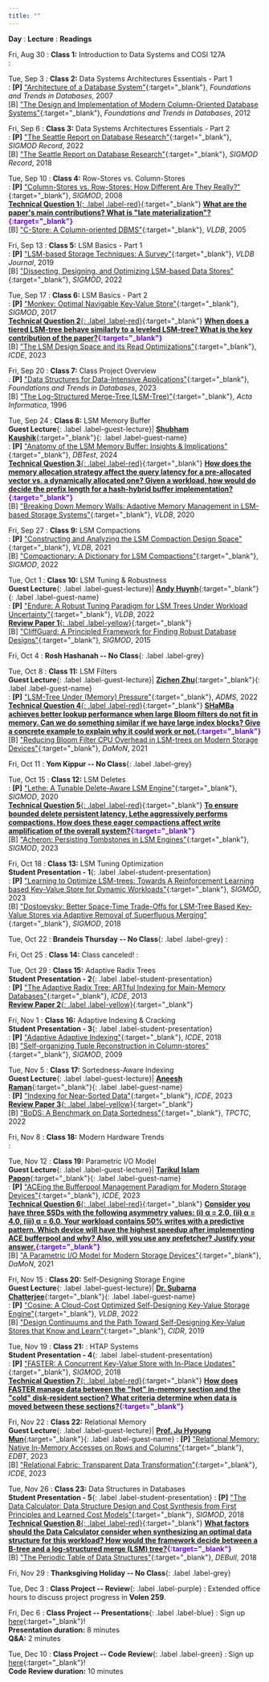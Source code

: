 ```yaml
---
title: ""
---
```


**Day**
: **Lecture**
    : **Readings**

Fri, Aug 30
: **Class 1:** Introduction to Data Systems and COSI 127A <br><a title="Presentation slides" href="/COSI-167A/assets/slides/COSI167A-Class1.pdf" target="_blank"><span class="slides-icon"></span></a>
    : 

Tue, Sep 3
: **Class 2:** Data Systems Architectures Essentials - Part 1 <br><a title="Presentation slides" href="/COSI-167A/assets/slides/COSI167A-Class2.pdf" target="_blank"><span class="slides-icon"></span></a>
    : __[P]__ ["Architecture of a Database System"](https://dsf.berkeley.edu/papers/fntdb07-architecture.pdf){:target="_blank"}, *Foundations and Trends in Databases*, 2007 <br>
[B] ["The Design and Implementation of Modern Column-Oriented Database Systems"](https://stratos.seas.harvard.edu/files/stratos/files/columnstoresfntdbs.pdf){:target="_blank"}, *Foundations and Trends in Databases*, 2012  <!--<a href="#"><span class="talk-icon"></span></a> <a href="#"><span class="video-icon"></span></a> -->

Fri, Sep 6
: **Class 3:** Data Systems Architectures Essentials - Part 2 <br><a title="Presentation slides" href="/COSI-167A/assets/slides/COSI167A-Class3.pdf" target="_blank"><span class="slides-icon"></span></a>
    : __[P]__ ["The Seattle Report on Database Research"](https://dl.acm.org/doi/pdf/10.1145/3524284){:target="_blank"}, *SIGMOD Record*, 2022 <br>
[B] ["The Seattle Report on Database Research"](https://db.cs.washington.edu/events/other/2018/Seattle_DBResearch_Report-Full.pdf){:target="_blank"}, *SIGMOD Record*, 2018

Tue, Sep 10
: **Class 4:** Row-Stores vs. Column-Stores <br><a title="Presentation slides" href="/COSI-167A/assets/slides/COSI167A-Class4.pdf" target="_blank"><span class="slides-icon"></span></a>
    : __[P]__ ["Column-Stores vs. Row-Stores: How Different Are They Really?"](https://www.cs.umd.edu/~abadi/papers/abadi-sigmod08.pdf){:target="_blank"}, *SIGMOD*, 2008 <br> [__Technical Question 1__{: .label .label-red}](https://www.gradescope.com/courses/828851/assignments/4899143){:target="_blank"} <b> <span style="color:#6e01fa">[What are the paper's main contributions? What is "late materialization"?](https://www.gradescope.com/courses/828851/assignments/4899143){:target="_blank"}</span> </b><br>
[B] ["C-Store: A Column-oriented DBMS"](https://web.stanford.edu/class/cs345d-01/rl/cstore.pdf){:target="_blank"}, *VLDB*, 2005

Fri, Sep 13
: **Class 5:** LSM Basics - Part 1 <br><a title="Presentation slides" href="/COSI-167A/assets/slides/COSI167A-Class5.pdf" target="_blank"><span class="slides-icon"></span></a>
    : __[P]__ ["LSM-based Storage Techniques: A Survey"](https://arxiv.org/pdf/1812.07527){:target="_blank"}, *VLDB Journal*, 2019 <br>
[B] ["Dissecting, Designing, and Optimizing LSM-based Data Stores"](https://dl.acm.org/doi/pdf/10.1145/3514221.3522563){:target="_blank"}, *SIGMOD*, 2022

Tue, Sep 17
: **Class 6:** LSM Basics - Part 2 <br><a title="Presentation slides" href="/COSI-167A/assets/slides/COSI167A-Class6.pdf" target="_blank"><span class="slides-icon"></span></a>
    : __[P]__ ["Monkey: Optimal Navigable Key-Value Store"](https://nivdayan.github.io/monkeykeyvaluestore.pdf){:target="_blank"}, *SIGMOD*, 2017 <br> [__Technical Question 2__{: .label .label-red}](https://www.gradescope.com/courses/828851/assignments/4962877){:target="_blank"} <b> <span style="color:#6e01fa">[When does a tiered LSM-tree behave similarly to a leveled LSM-tree? What is the key contribution of the paper?](https://www.gradescope.com/courses/828851/assignments/4962877){:target="_blank"}</span> </b><br>
[B] ["The LSM Design Space and its Read Optimizations"](){:target="_blank"}, *ICDE*, 2023

Fri, Sep 20
: **Class 7:** Class Project Overview <br><a title="Presentation slides" href="/COSI-167A/assets/slides/COSI167A-Class7.pdf" target="_blank"><span class="slides-icon"></span></a>
    : __[P]__ ["Data Structures for Data-Intensive Applications"](https://cs-people.bu.edu/mathan/publications/fnt23-athanassoulis.pdf){:target="_blank"}, *Foundations and Trends in Databases*, 2023  <br>
[B] ["The Log-Structured Merge-Tree (LSM-Tree)"](https://www.cs.umb.edu/~poneil/lsmtree.pdf){:target="_blank"}, *Acta Informatica*, 1996

Tue, Sep 24
: **Class 8:** LSM Memory Buffer <br>__Guest Lecture__{: .label .label-guest-lecture}| [<i class="guest-lecture"></i> __Shubham Kaushik__](https://shubhamkaushik.com){:target="_blank"}{: .label .label-guest-name} <br><a title="Presentation slides" href="/COSI-167A/assets/slides/COSI167A-Class8.pdf" target="_blank"><span class="slides-icon"></span></a> 
    : __[P]__ ["Anatomy of the LSM Memory Buffer: Insights & Implications"](https://dl.acm.org/doi/pdf/10.1145/3662165.3662766){:target="_blank"}, *DBTest*, 2024 <br> [__Technical Question 3__{: .label .label-red}](https://www.gradescope.com/courses/828851/assignments/4993895/){:target="_blank"} <b> <span style="color:#6e01fa">[How does the memory allocation strategy affect the query latency for a pre-allocated vector vs. a dynamically allocated one? Given a workload, how would do decide the prefix length for a hash-hybrid buffer implementation?](https://www.gradescope.com/courses/828851/assignments/4993895/){:target="_blank"}</span> </b><br>
[B] ["Breaking Down Memory Walls: Adaptive Memory Management in LSM-based Storage Systems"](https://vldb.org/pvldb/vol14/p241-luo.pdf){:target="_blank"}, *VLDB*, 2020

Fri, Sep 27
: **Class 9:** LSM Compactions <br><a title="Presentation slides" href="/COSI-167A/assets/slides/COSI167A-Class9.pdf" target="_blank"><span class="slides-icon"></span></a>
    : __[P]__ ["Constructing and Analyzing the LSM Compaction Design Space"](https://subhadeep.net/assets/fulltext/Constructing_and_Analyzing_the_LSM_Compaction_Design_Space.pdf){:target="_blank"}, *VLDB*, 2021 <br>
[B] ["Compactionary: A Dictionary for LSM Compactions"](https://subhadeep.net/assets/fulltext/Compactionary-A_Dictionary_for_LSM_Compactions.pdf){:target="_blank"}, *SIGMOD*, 2022

Tue, Oct 1
: **Class 10:** LSM Tuning & Robustness <br> __Guest Lecture__{: .label .label-guest-lecture}| [<i class="guest-lecture"></i> __Andy Huynh__](https://ndhuynh.com/){:target="_blank"}{: .label .label-guest-name} <br><a title="Presentation slides" href="/COSI-167A/assets/slides/COSI167A-Class10.pdf" target="_blank"><span class="slides-icon"></span></a>
    : __[P]__ ["Endure: A Robust Tuning Paradigm for LSM Trees Under Workload Uncertainty"](https://arxiv.org/pdf/2110.13801){:target="_blank"}, *VLDB*, 2022 <br> [__Review Paper 1__{: .label .label-yellow}](https://www.gradescope.com/courses/828851/assignments/5066340/){:target="_blank"} <b> <span style="color:#6e01fa"></span> </b><br>
[B] ["CliffGuard: A Principled Framework for Finding Robust Database Designs"](https://web.eecs.umich.edu/~mozafari/php/data/uploads/sigmod_2015.pdf){:target="_blank"}, *SIGMOD*, 2015

Fri, Oct 4
: **Rosh Hashanah -- No Class**{: .label .label-grey}

Tue, Oct 8
: **Class 11:** LSM Filters <br> __Guest Lecture__{: .label .label-guest-lecture}| [<i class="guest-lecture"></i> __Zichen Zhu__](https://cs-people.bu.edu/zczhu/){:target="_blank"}{: .label .label-guest-name} <br><a title="Presentation slides" href="/COSI-167A/assets/slides/COSI167A-Class11.pdf" target="_blank"><span class="slides-icon"></span></a>
    : __[P]__ ["LSM-Tree Under (Memory) Pressure"](https://cs-people.bu.edu/mathan/publications/adms22-mun.pdf){:target="_blank"}, *ADMS*, 2022 <br> [__Technical Question 4__{: .label .label-red}](https://www.gradescope.com/courses/828851/assignments/5066391/){:target="_blank"} <b> <span style="color:#6e01fa">[SHaMBa achieves better lookup performance when large Bloom filters do not fit in memory. Can we do something similar if we have large index blocks? Give a concrete example to explain why it could work or not.](https://www.gradescope.com/courses/828851/assignments/5066391/){:target="_blank"}</span> </b><br>
[B] ["Reducing Bloom Filter CPU Overhead in LSM-trees on Modern Storage Devices"](https://dl.acm.org/doi/pdf/10.1145/3465998.3466002){:target="_blank"}, *DaMoN*, 2021

Fri, Oct 11
: **Yom Kippur -- No Class**{: .label .label-grey}

Tue, Oct 15
: **Class 12:** LSM Deletes <br><a title="Presentation slides" href="/COSI-167A/assets/slides/COSI167A-Class12.pdf" target="_blank"><span class="slides-icon"></span></a>
    : __[P]__ ["Lethe: A Tunable Delete-Aware LSM Engine"](https://subhadeep.net/assets/fulltext/Lethe_A_Tunable_Delete-Aware_LSM_Engine.pdf){:target="_blank"}, *SIGMOD*, 2020 <br> [__Technical Question 5__{: .label .label-red}](https://www.gradescope.com/courses/828851/assignments/5066436/){:target="_blank"} <b> <span style="color:#6e01fa">[To ensure bounded delete persistent latency, Lethe aggressively performs compactions. How does these eager compactions affect write amplification of the overall system?](https://www.gradescope.com/courses/828851/assignments/5066436/){:target="_blank"}</span> </b><br>
[B] ["Acheron: Persisting Tombstones in LSM Engines"](https://subhadeep.net/assets/fulltext/Acheron_Persisting_Tombstones_in_LSM_Engines.pdf){:target="_blank"}, *SIGMOD*, 2023

Fri, Oct 18
: **Class 13:** LSM Tuning Optimization <br> __Student Presentation - 1__{: .label .label-student-presentation}  <br><a title="Presentation slides" href="/COSI-167A/assets/slides/COSI167A-Class13.pdf" target="_blank"><span class="slides-icon"></span></a>
    : __[P]__ ["Learning to Optimize LSM-trees: Towards A Reinforcement Learning based Key-Value Store for Dynamic Workloads"](https://dl.acm.org/doi/pdf/10.1145/3617333){:target="_blank"}, *SIGMOD*, 2023 <br> 
[B] ["Dostoevsky: Better Space-Time Trade-Offs for LSM-Tree Based Key-Value Stores via Adaptive Removal of Superfluous Merging"](https://scholar.harvard.edu/files/stratos/files/dostoevskykv.pdf){:target="_blank"}, *SIGMOD*, 2018

Tue, Oct 22
: **Brandeis Thursday -- No Class**{: .label .label-grey}
    : 

Fri, Oct 25
: **Class 14:** Class canceled!
    : 

Tue, Oct 29
: **Class 15:** Adaptive Radix Trees <br> __Student Presentation - 2__{: .label .label-student-presentation} <br><a title="Presentation slides" href="/COSI-167A/assets/slides/COSI167A-Class15.pdf" target="_blank"><span class="slides-icon"></span></a>
    : __[P]__ ["The Adaptive Radix Tree: ARTful Indexing for Main-Memory Databases"](https://db.in.tum.de/~leis/papers/ART.pdf){:target="_blank"}, *ICDE*, 2013 <br> [__Review Paper 2__{: .label .label-yellow}](https://www.gradescope.com/courses/828851/assignments/5182321/){:target="_blank"} <b> <span style="color:#6e01fa"></span> </b><br> 

Fri, Nov 1
: **Class 16:** Adaptive Indexing & Cracking <br> __Student Presentation - 3__{: .label .label-student-presentation}  <br><a title="Presentation slides" href="/COSI-167A/assets/slides/COSI167A-Class16.pdf" target="_blank"><span class="slides-icon"></span></a>
    : __[P]__ ["Adaptive Adaptive Indexing"](https://bigdata.uni-saarland.de/publications/Adaptive_Adaptive_Indexing_ICDE18.pdf){:target="_blank"}, *ICDE*, 2018 <br> 
[B] ["Self-organizing Tuple Reconstruction in Column-stores"](https://scholar.harvard.edu/files/IKM_SIGMOD09.pdf){:target="_blank"}, *SIGMOD*, 2009

Tue, Nov 5
: **Class 17:** Sortedness-Aware Indexing <br> __Guest Lecture__{: .label .label-guest-lecture}| [<i class="guest-lecture"></i> __Aneesh Raman__](https://ramananeesh.github.io/){:target="_blank"}{: .label .label-guest-name}  <br><a title="Presentation slides" href="/COSI-167A/assets/slides/COSI167A-Class17.pdf" target="_blank"><span class="slides-icon"></span></a>
    : __[P]__ ["Indexing for Near-Sorted Data"](https://cs-people.bu.edu/mathan/publications/icde23-raman.pdf){:target="_blank"}, *ICDE*, 2023 
    <br> [__Review Paper 3__{: .label .label-yellow}](https://www.gradescope.com/courses/828851/assignments/5253698/){:target="_blank"} <b> <span style="color:#6e01fa"></span> </b><br>
[B] ["BoDS: A Benchmark on Data Sortedness"](https://cs-people.bu.edu/mathan/publications/tpctc22-raman.pdf){:target="_blank"}, *TPCTC*, 2022


Fri, Nov 8
: **Class 18:** Modern Hardware Trends <br><a title="Presentation slides" href="/COSI-167A/assets/slides/COSI167A-Class18.pdf" target="_blank"><span class="slides-icon"></span></a>
    : 

Tue, Nov 12
: **Class 19:** Parametric I/O Model <br> __Guest Lecture__{: .label .label-guest-lecture}| [<i class="guest-lecture"></i> __Tarikul Islam Papon__](https://cs-people.bu.edu/papon/){:target="_blank"}{: .label .label-guest-name} <br><a title="Presentation slides" href="/COSI-167A/assets/slides/COSI167A-Class19.pdf" target="_blank"><span class="slides-icon"></span></a>
    : __[P]__ ["ACEing the Bufferpool Management Paradigm for Modern Storage Devices"](https://cs-people.bu.edu/papon/pdfs/icde23-papon.pdf){:target="_blank"}, *ICDE*, 2023 <br> 
    [__Technical Question 6__{: .label .label-red}](https://www.gradescope.com/courses/828851/assignments/5253760/){:target="_blank"} <b> <span style="color:#6e01fa">[Consider you have three SSDs with the following asymmetry values: (i) α = 2.0, (ii) α = 4.0, (iii) α = 6.0. Your workload contains 50% writes with a predictive pattern. Which device will have the highest speedup after implementing ACE bufferpool and why? Also, will you use any prefetcher? Justify your answer.](https://www.gradescope.com/courses/828851/assignments/5253760/){:target="_blank"}</span> </b><br>
[B] ["A Parametric I/O Model for Modern Storage Devices"](https://cs-people.bu.edu/papon/pdfs/2021_TIP_MA_Damon.pdf){:target="_blank"}, *DaMoN*, 2021

Fri, Nov 15
: **Class 20:** Self-Designing Storage Engine <br> __Guest Lecture__{: .label .label-guest-lecture}| [<i class="guest-lecture"></i> __Dr. Subarna Chatterjee__](https://chatterjeesubarna.github.io/){:target="_blank"}{: .label .label-guest-name} <br><a title="Presentation slides" href="/COSI-167A/assets/slides/COSI167A-Class20.pdf" target="_blank"><span class="slides-icon"></span></a>
    : __[P]__ ["Cosine: A Cloud-Cost Optimized Self-Designing Key-Value Storage Engine"](https://chatterjeesubarna.github.io/files/cosine.pdf){:target="_blank"}, *VLDB*, 2022 <br> 
[B] ["Design Continuums and the Path Toward Self-Designing Key-Value Stores that Know and Learn"](https://www.cidrdb.org/cidr2019/papers/p143-idreos-cidr19.pdf){:target="_blank"}, *CIDR*, 2019

Tue, Nov 19
: **Class 21:** : HTAP Systems <br> __Student Presentation - 4__{: .label .label-student-presentation} <br><a title="Presentation slides" href="/COSI-167A/assets/slides/COSI167A-Class21.pdf" target="_blank"><span class="slides-icon"></span></a>
    : __[P]__  ["FASTER: A Concurrent Key-Value Store with In-Place Updates"](https://www.microsoft.com/en-us/research/uploads/prod/2018/03/faster-sigmod18.pdf){:target="_blank"}, *SIGMOD*, 2018  <br>
    [__Technical Question 7__{: .label .label-red}](https://www.gradescope.com/courses/828851/assignments/5262026/){:target="_blank"} <b> <span style="color:#6e01fa">[How does FASTER manage data between the "hot" in-memory section and the "cold" disk-resident section? What criteria determine when data is moved between these sections?](https://www.gradescope.com/courses/828851/assignments/5262026/){:target="_blank"}</span> </b><br>

Fri, Nov 22
: **Class 22:** Relational Memory <br> __Guest Lecture__{: .label .label-guest-lecture}| [<i class="guest-lecture"></i> __Prof. Ju Hyoung Mun__](https://sites.google.com/view/juhyoungmun/){:target="_blank"}{: .label .label-guest-name}
    : __[P]__  ["Relational Memory: Native In-Memory Accesses on Rows and Columns"](https://openproceedings.org/2023/conf/edbt/paper-177.pdf){:target="_blank"}, *EDBT*, 2023 <br> 
[B] ["Relational Fabric: Transparent Data Transformation"](https://cs-people.bu.edu/mathan/publications/icde23-vision.pdf){:target="_blank"}, *ICDE*, 2023

Tue, Nov 26
: **Class 23:** Data Structures in Databases <br> __Student Presentation - 5__{: .label .label-student-presentation} 
    : __[P]__  ["The Data Calculator: Data Structure Design and Cost Synthesis from First Principles and Learned Cost Models"](https://dl.acm.org/doi/pdf/10.1145/3183713.3199671){:target="_blank"}, *SIGMOD*, 2018 <br> 
    [__Technical Question 8__{: .label .label-red}](https://www.gradescope.com/courses/828851/assignments/5262029/){:target="_blank"} <b> <span style="color:#6e01fa">[What factors should the Data Calculator consider when synthesizing an optimal data structure for this workload? How would the framework decide between a B-tree and a log-structured merge (LSM) tree?](https://www.gradescope.com/courses/828851/assignments/5262029/){:target="_blank"}</span> </b><br>
[B] ["The Periodic Table of Data Structures"](https://stratos.seas.harvard.edu/sites/scholar.harvard.edu/files/stratos/files/periodictabledatastructures.pdf){:target="_blank"}, *DEBull*, 2018

Fri, Nov 29
: **Thanksgiving Holiday -- No Class**{: .label .label-grey}
    

Tue, Dec 3
: **Class Project -- Review**{: .label .label-purple}
    : Extended office hours to discuss project progress in <b>Volen 259</b>.

Fri, Dec 6
: **Class Project -- Presentations**{: .label .label-blue}
    : Sign up [here](https://docs.google.com/document/d/1hQxNGB-3jyni5zZ-P4D0LLL_ifpXKgRnTukygcS81UE/edit?usp=sharing){:target="_blank"}! <br> <b>Presentation duration:</b> 8 minutes <br> <b>Q&A:</b> 2 minutes

Tue, Dec 10
: **Class Project -- Code Review**{: .label .label-green}
    : Sign up [here](https://docs.google.com/document/d/1hQxNGB-3jyni5zZ-P4D0LLL_ifpXKgRnTukygcS81UE/edit?usp=sharing){:target="_blank"}! <br> <b>Code Review duration:</b> 10 minutes <br>

